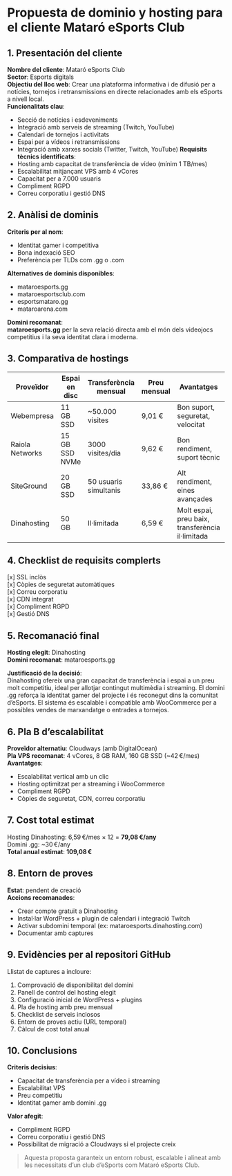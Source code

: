 # Propuesta de dominio y hosting para el cliente Mataró eSports Club

## 1. Presentación del cliente

**Nombre del cliente**: Mataró eSports Club  
**Sector**: Esports digitals  
**Objectiu del lloc web**: Crear una plataforma informativa i de difusió per a notícies, tornejos i retransmissions en directe relacionades amb els eSports a nivell local.  
**Funcionalitats clau**:
  - Secció de notícies i esdeveniments
  - Integració amb serveis de streaming (Twitch, YouTube)
  - Calendari de tornejos i activitats
  - Espai per a vídeos i retransmissions
  - Integració amb xarxes socials (Twitter, Twitch, YouTube)
**Requisits tècnics identificats**:
  - Hosting amb capacitat de transferència de vídeo (mínim 1 TB/mes)
  - Escalabilitat mitjançant VPS amb 4 vCores
  - Capacitat per a 7.000 usuaris
  - Compliment RGPD
  - Correu corporatiu i gestió DNS

## 2. Anàlisi de dominis

**Criteris per al nom**:
  - Identitat gamer i competitiva
  - Bona indexació SEO
  - Preferència per TLDs com .gg o .com

**Alternatives de dominis disponibles**:
  - mataroesports.gg
  - mataroesportsclub.com
  - esportsmataro.gg
  - mataroarena.com

**Domini recomanat**:  
  **mataroesports.gg** per la seva relació directa amb el món dels videojocs competitius i la seva identitat clara i moderna.

## 3. Comparativa de hostings

| Proveïdor         | Espai en disc  | Transferència mensual  | Preu mensual | Avantatges                                          | Inconvenients                                   |
|-------------------|----------------|-------------------------|---------------|----------------------------------------------------|------------------------------------------------|
| Webempresa        | 11 GB SSD      | ~50.000 visites         | 9,01 €        | Bon suport, seguretat, velocitat                   | Espai limitat, escalabilitat costosa           |
| Raiola Networks   | 15 GB SSD NVMe | 3000 visites/dia        | 9,62 €        | Bon rendiment, suport tècnic                       | Transferència limitada, preu mitjà             |
| SiteGround        | 20 GB SSD      | 50 usuaris simultanis   | 33,86 €       | Alt rendiment, eines avançades                     | Renovació cara, sense staging al pla bàsic     |
| Dinahosting       | 50 GB          | Il·limitada             | 6,59 €        | Molt espai, preu baix, transferència il·limitada   | No especifica RAM ni CPU                       |


## 4. Checklist de requisits complerts

[x] SSL inclòs  
[x] Còpies de seguretat automàtiques  
[x] Correu corporatiu  
[x] CDN integrat  
[x] Compliment RGPD  
[x] Gestió DNS  

## 5. Recomanació final

**Hosting elegit**: Dinahosting  
**Domini recomanat**: mataroesports.gg  

**Justificació de la decisió**:  
Dinahosting ofereix una gran capacitat de transferència i espai a un preu molt competitiu, ideal per allotjar contingut multimèdia i streaming. El domini .gg reforça la identitat gamer del projecte i és reconegut dins la comunitat d’eSports. El sistema és escalable i compatible amb WooCommerce per a possibles vendes de marxandatge o entrades a tornejos.

## 6. Pla B d’escalabilitat

**Proveïdor alternatiu**: Cloudways (amb DigitalOcean)  
**Pla VPS recomanat**: 4 vCores, 8 GB RAM, 160 GB SSD (~42 €/mes)  
**Avantatges**:
  - Escalabilitat vertical amb un clic
  - Hosting optimitzat per a streaming i WooCommerce
  - Compliment RGPD
  - Còpies de seguretat, CDN, correu corporatiu

## 7. Cost total estimat

Hosting Dinahosting: 6,59 €/mes × 12 = **79,08 €/any**  
Domini .gg: ~30 €/any  
**Total anual estimat**: **109,08 €**

## 8. Entorn de proves

**Estat**: pendent de creació  
**Accions recomanades**:
  - Crear compte gratuït a Dinahosting
  - Instal·lar WordPress + plugin de calendari i integració Twitch
  - Activar subdomini temporal (ex: mataroesports.dinahosting.com)
  - Documentar amb captures

## 9. Evidències per al repositori GitHub

Llistat de captures a incloure:

1. Comprovació de disponibilitat del domini
2. Panell de control del hosting elegit
3. Configuració inicial de WordPress + plugins
4. Pla de hosting amb preu mensual
5. Checklist de serveis inclosos
6. Entorn de proves actiu (URL temporal)
7. Càlcul de cost total anual

## 10. Conclusions

**Criteris decisius**:
  - Capacitat de transferència per a vídeo i streaming
  - Escalabilitat VPS
  - Preu competitiu
  - Identitat gamer amb domini .gg

**Valor afegit**:
  - Compliment RGPD
  - Correu corporatiu i gestió DNS
  - Possibilitat de migració a Cloudways si el projecte creix

> Aquesta proposta garanteix un entorn robust, escalable i alineat amb les necessitats d’un club d’eSports com Mataró eSports Club.
